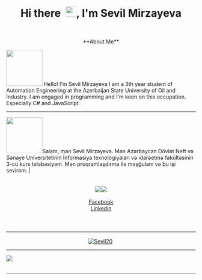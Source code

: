 <h1 align='center'> Hi there  <img src="https://media.giphy.com/media/hvRJCLFzcasrR4ia7z/giphy.gif" width="28">, I'm Sevil Mirzayeva</h1> <p align="center">**About Me**</p>
 <img src="https://imgs.search.brave.com/oJVSwyYcJ-EKkbVSesaJiiLMRbjpilWpSfmC7HUnO0U/rs:fit:1200:729:1/g:ce/aHR0cHM6Ly9pbWFn/ZXMtbmEuc3NsLWlt/YWdlcy1hbWF6b24u/Y29tL2ltYWdlcy9J/LzYxSGZDM1BRY1pM/Ll9BQ19TTDEyMjBf/LmpwZw" width='96'>
Hello! I'm Sevil Mirzayeva I am a 3th year student of Automation Engineering  at the Azerbaijan State University of Oil and Industry. I am engaged in programming and I'm keen on this occupation. Especially C# and JavaScript<hr>
 <img src="https://imgs.search.brave.com/_9AUuuQ4lxsbhGjbMR4bs2W9WkGkjlyGkVQ5vm4PUn0/rs:fit:1200:600:1/g:ce/aHR0cDovL2Vhc3lz/Y2llbmNlZm9ya2lk/cy5jb20vd3AtY29u/dGVudC91cGxvYWRz/LzIwMTQvMDMvRnVu/LUVhcnRoLVNjaWVu/Y2UtZm9yLUtpZHMt/QWxsLWFib3V0LUF6/ZXJiYWlqYW4tSW1h/Z2Utb2YtdGhlLU5h/dGlvbmFsLUZsYWct/b2YtQXplcmJhaWph/bi5wbmc" width='96'>Salam, mən Sevil Mirzəyeva. Mən Azərbaycan Dövlət Neft və Sənaye Universitetinin İnformasiya texnologiyaları və idarəetmə fakültəsinin 3-cü kurs tələbəsiyəm. Mən proqramlaşdırma ilə məşğulam və bu işi sevirəm. | <!--Statistics--> <br></br> <div align="center"><a href="https://github.com/Sevil20/github-profile-views-counter"><img align="center" src="https://komarev.com/ghpvc/?username=Sevil20&color=blue"></a><a href="https://github.com/Sevil20?tab=followers"><img align="center"  src="https://img.shields.io/github/followers/Sevil20?style=flat-square&color=red"></a><br></br><a href="https://www.facebook.com/sevil.kamal/" target="_blank">Facebook</a><br><a href="https://www.linkedin.com/in/sevil-mirz%C9%99yeva-a4661b216/" target="_blank">Linkedin</a></div><div align="center"><h5></div></br><hr/><div align="center"><a href="https://github.com/ryo-ma/github-profile-trophy"><img align="center" src="https://github-profile-trophy.vercel.app/?username=Sevil20&theme=darkhub" alt="Sevil20" /></a> </div><hr /><div><a href="https://git.io/streak-stats"><img align="center" src="https://github-readme-streak-stats.herokuapp.com?user=Sevil20&theme=radical&date_format=j%20M%5B%20Y%5D"/></a></div><br /><hr /> </div>
